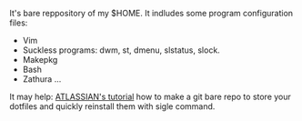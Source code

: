 It's bare reppository of my $HOME. It indludes some program configuration files:
  - Vim
  - Suckless programs: dwm, st, dmenu, slstatus, slock.
  - Makepkg
  - Bash
  - Zathura
  ...

It may help: [ATLASSIAN's tutorial](https://www.atlassian.com/git/tutorials/dotfiles)
 how to make a git bare repo to store your dotfiles and quickly reinstall them with sigle command.
